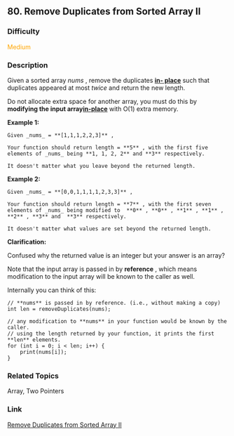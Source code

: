 ## 80. Remove Duplicates from Sorted Array II
### Difficulty

 <font color=orange>Medium</font>

### Description

Given a sorted array _nums_ , remove the duplicates [**in-
place**](https://en.wikipedia.org/wiki/In-place_algorithm) such that
duplicates appeared at most  _twice_ and return the new length.

Do not allocate extra space for another array, you must do this by **modifying
the input array[in-place](https://en.wikipedia.org/wiki/In-place_algorithm)**
with O(1) extra memory.

**Example 1:**
            Given _nums_ = **[1,1,1,2,2,3]** ,        Your function should return length = **5** , with the first five elements of _nums_ being **1, 1, 2, 2** and **3** respectively.        It doesn't matter what you leave beyond the returned length.

**Example 2:**
            Given _nums_ = **[0,0,1,1,1,1,2,3,3]** ,        Your function should return length = **7** , with the first seven elements of _nums_ being modified to  **0** , **0** , **1** , **1** , **2** , **3** and  **3** respectively.        It doesn't matter what values are set beyond the returned length.    

**Clarification:**

Confused why the returned value is an integer but your answer is an array?

Note that the input array is passed in by **reference** , which means
modification to the input array will be known to the caller as well.

Internally you can think of this:
            // **nums** is passed in by reference. (i.e., without making a copy)    int len = removeDuplicates(nums);        // any modification to **nums** in your function would be known by the caller.    // using the length returned by your function, it prints the first **len** elements.    for (int i = 0; i < len; i++) {        print(nums[i]);    }    


### Related Topics

Array, Two Pointers


### Link
[Remove Duplicates from Sorted Array II](https://leetcode.com/problems/remove-duplicates-from-sorted-array-ii)
